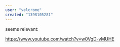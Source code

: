 ```yaml
---
user: "velcrome"
created: "1398105281"
---
```


seems relevant:

https://www.youtube.com/watch?v=w0VgD-vMUHE


